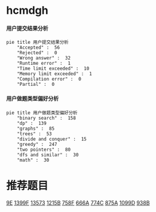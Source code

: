 # hcmdgh

<!-- tabs:start -->



#### **用户提交结果分析**

```mermaid
pie title 用户提交结果分析
    "Accepted" :  56
    "Rejected" :  0
    "Wrong answer" :  32
    "Runtime error" :  1
    "Time limit exceeded" :  10
    "Memory limit exceeded" :  1
    "Compilation error" :  0
    "Partial" :  0
```

#### **用户做题类型偏好分析**

```mermaid
pie title 用户做题类型偏好分析
    "binary search" :  158
    "dp" :  139
    "graphs" :  85
    "trees" :  53
    "divide and conquer" :  15
    "greedy" :  247
    "two pointers" :  80
    "dfs and similar" :  30
    "math" :  30
```



<!-- tabs:end -->
# 推荐题目
[9E](https://codeforces.com/contest/9/problem/E)
[1399F](https://codeforces.com/contest/1399/problem/F)
[13573](https://codeforces.com/contest/1357/problem/3)
[1215B](https://codeforces.com/contest/1215/problem/B)
[758F](https://codeforces.com/contest/758/problem/F)
[666A](https://codeforces.com/contest/666/problem/A)
[774C](https://codeforces.com/contest/774/problem/C)
[875A](https://codeforces.com/contest/875/problem/A)
[1099D](https://codeforces.com/contest/1099/problem/D)
[938B](https://codeforces.com/contest/938/problem/B)
